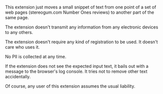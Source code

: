 This extension just moves a small snippet of text from one point of a set of web pages (stereogum.com Number Ones reviews) to another part of the same page.

The extension doesn't transmit any information from any electronic devices to any others.

The extension doesn't require any kind of registration to be used. It doesn't care who uses it.

No PII is collected at any time.

If the extension does not see the expected input text, it bails out with a message to the browser's log console. It tries not to remove other text accidentally.

Of course, any user of this extension assumes the usual liability.
